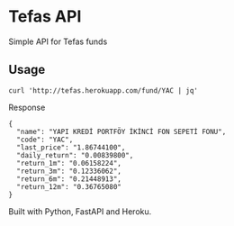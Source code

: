 # Tefas API

Simple API for Tefas funds

## Usage

```
curl 'http://tefas.herokuapp.com/fund/YAC | jq'
```

Response

```
{
  "name": "YAPI KREDİ PORTFÖY İKİNCİ FON SEPETİ FONU",
  "code": "YAC",
  "last_price": "1.86744100",
  "daily_return": "0.00839800",
  "return_1m": "0.06158224",
  "return_3m": "0.12336062",
  "return_6m": "0.21448913",
  "return_12m": "0.36765080"
}
```

Built with Python, FastAPI and Heroku.
